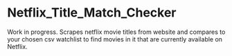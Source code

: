 # Netflix_Title_Match_Checker
Work in progress. Scrapes netflix movie titles from website and compares to your chosen csv watchlist to find movies in it that are currently available on Netflix.
